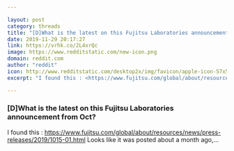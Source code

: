 ```yaml
---

layout: post
category: threads
title: "[D]What is the latest on this Fujitsu Laboratories announcement from Oct?"
date: 2019-11-29 20:17:27
link: https://vrhk.co/2L4xrQc
image: https://www.redditstatic.com/new-icon.png
domain: reddit.com
author: "reddit"
icon: http://www.redditstatic.com/desktop2x/img/favicon/apple-icon-57x57.png
excerpt: "I found this : <https://www.fujitsu.com/global/about/resources/news/press-releases/2019/1015-01.html> Looks like it was posted about a month ago,..."

---
```


### [D]What is the latest on this Fujitsu Laboratories announcement from Oct?

I found this : <https://www.fujitsu.com/global/about/resources/news/press-releases/2019/1015-01.html> Looks like it was posted about a month ago,...